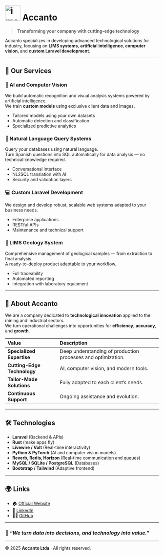 #  <img width="50" height="50" alt="imagen" src="https://github.com/user-attachments/assets/71e26155-f96a-45c3-9d0c-78c2d4821cf4" /> Accanto

> **Transforming your company with cutting-edge technology**

Accanto specializes in developing advanced technological solutions for industry, focusing on **LIMS systems**, **artificial intelligence**, **computer vision**, and **custom Laravel development**.

---

## 🚀 Our Services

### 🤖 AI and Computer Vision
We build automatic recognition and visual analysis systems powered by artificial intelligence.  
We train **custom models** using exclusive client data and images.

- Tailored models using your own datasets  
- Automatic detection and classification  
- Specialized predictive analytics  

### 🧠 Natural Language Query Systems
Query your databases using natural language.  
Turn Spanish questions into SQL automatically for data analysis — no technical knowledge required.

- Conversational interface  
- NL2SQL translation with AI  
- Security and validation layers  

### 💻 Custom Laravel Development
We design and develop robust, scalable web systems adapted to your business needs.

- Enterprise applications  
- RESTful APIs  
- Maintenance and technical support  

### 🧪 LIMS Geology System
Comprehensive management of geological samples — from extraction to final analysis.  
A ready-to-deploy product adaptable to your workflow.

- Full traceability  
- Automated reporting  
- Integration with laboratory equipment  

---

## 🧭 About Accanto

We are a company dedicated to **technological innovation** applied to the mining and industrial sectors.  
We turn operational challenges into opportunities for **efficiency**, **accuracy**, and **growth**.

| Value | Description |
|:------|:-------------|
| **Specialized Expertise** | Deep understanding of production processes and optimization. |
| **Cutting-Edge Technology** | AI, computer vision, and modern tools. |
| **Tailor-Made Solutions** | Fully adapted to each client’s needs. |
| **Continuous Support** | Ongoing assistance and evolution. |

---

## 🛠️ Technologies

- **Laravel** (Backend & APIs)
- **Rust** (make apps fly)
- **Livewire / Volt** (Real-time interactivity)  
- **Python & PyTorch** (AI and computer vision models)  
- **Reverb, Redis, Horizon** (Real-time communication and queues)  
- **MySQL / SQLite / PostgreSQL** (Databases)  
- **Bootstrap / Tailwind** (Adaptive frontend)

---

## 🌍 Links

- 🏠 [Official Website](https://accanto.cl)  
- 💼 [LinkedIn](https://www.linkedin.com/company/accanto-ltda)  
- 🧑‍💻 [GitHub](https://github.com/AccantoCL)

---

### 🧩 _“We turn data into decisions, and technology into value.”_

---

© 2025 **Accanto Ltda** · All rights reserved.
